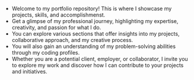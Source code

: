 - Welcome to my portfolio repository! This is where I showcase my projects, skills, and accomplishmenst.
- Get a glimpse of my professional journey, highlighting my expertise, creativity, and passion for what I do.
- You can explore various sections that offer insights into my projects, collaborative approach, and my creative process.
- You will also gain an understanding of my problem-solving abilities through my coding profiles.
- Whether you are a potential client, employer, or collaborator, I invite you to explore my work and discover how I can contribute to your projects and initiatives.
